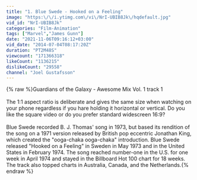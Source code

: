 ```yaml
---
title: "1. Blue Swede - Hooked on a Feeling"
image: "https:\/\/i.ytimg.com\/vi\/NrI-UBIB8Jk\/hqdefault.jpg"
vid_id: "NrI-UBIB8Jk"
categories: "Film-Animation"
tags: ["Marvel","James Gunn"]
date: "2021-11-06T09:16:12+03:00"
vid_date: "2014-07-04T08:17:20Z"
duration: "PT2M48S"
viewcount: "171366318"
likeCount: "1136215"
dislikeCount: "29558"
channel: "Joel Gustafsson"
---
```

{% raw %}Guardians of the Galaxy - Awesome Mix Vol. 1 track 1<br /><br />The 1:1 aspect ratio is deliberate and gives the same size when watching on your phone regardless if you hare holding it horizontal or vertical. Do you like the square video or do you prefer standard widescreen 16:9?<br /><br />Blue Swede recorded B. J. Thomas' song in 1973, but based its rendition of the song on a 1971 version released by British pop eccentric Jonathan King, which created the &quot;ooga-chaka ooga-chaka&quot; introduction. Blue Swede released &quot;Hooked on a Feeling&quot; in Sweden in May 1973 and in the United States in February 1974. The song reached number-one in the U.S. for one week in April 1974 and stayed in the Billboard Hot 100 chart for 18 weeks. The track also topped charts in Australia, Canada, and the Netherlands.{% endraw %}
